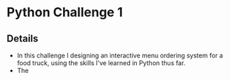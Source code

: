 # Python Challenge 1
## Details
- In this challenge I designing an interactive menu ordering system for a food truck, using the skills I've learned in Python thus far.
- The 

